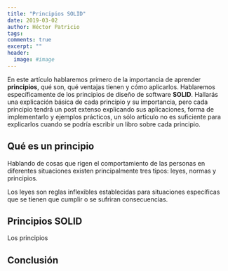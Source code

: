 ```yaml
---
title: "Principios SOLID"
date: 2019-03-02
author: Héctor Patricio
tags:
comments: true
excerpt: ""
header:
  image: #image
---
```


En este artículo hablaremos primero de la importancia de aprender **principios**, qué son, qué ventajas tienen y cómo aplicarlos.
Hablaremos específicamente de los principios de diseño de software **SOLID**. Hallarás una explicación básica de cada principio y su importancia, pero cada principio tendrá un post extenso explicando sus aplicaciones, forma de implementarlo y ejemplos prácticos, un sólo artículo no es suficiente para explicarlos cuando se podría escribir un libro sobre cada principio.

## Qué es un principio

Hablando de cosas que rigen el comportamiento de las personas en diferentes situaciones existen principalmente tres tipos: leyes, normas y principios.

Los leyes son reglas inflexibles establecidas para situaciones específicas que se tienen que cumplir o se sufriran consecuencias.

## Principios SOLID

Los principios

## Conclusión